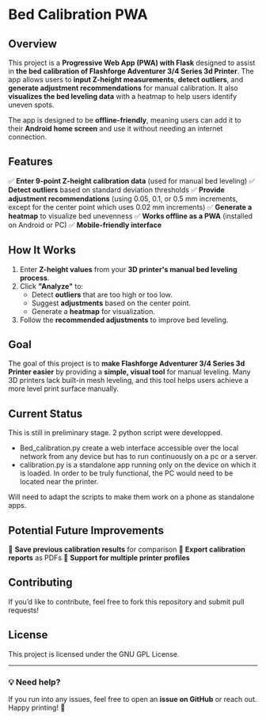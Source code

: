 # Bed Calibration PWA

## Overview
This project is a **Progressive Web App (PWA) with Flask** designed to assist in **the bed calibration of Flashforge Adventurer 3/4 Series 3d Printer**. The app allows users to **input Z-height measurements**, **detect outliers**, and **generate adjustment recommendations** for manual calibration. It also **visualizes the bed leveling data** with a heatmap to help users identify uneven spots.

The app is designed to be **offline-friendly**, meaning users can add it to their **Android home screen** and use it without needing an internet connection.

## Features
✅ **Enter 9-point Z-height calibration data** (used for manual bed leveling)
✅ **Detect outliers** based on standard deviation thresholds
✅ **Provide adjustment recommendations** (using 0.05, 0.1, or 0.5 mm increments, except for the center point which uses 0.02 mm increments)
✅ **Generate a heatmap** to visualize bed unevenness
✅ **Works offline as a PWA** (installed on Android or PC)
✅ **Mobile-friendly interface**

## How It Works
1. Enter **Z-height values** from your **3D printer's manual bed leveling process**.
2. Click **"Analyze"** to:
   - Detect **outliers** that are too high or too low.
   - Suggest **adjustments** based on the center point.
   - Generate a **heatmap** for visualization.
3. Follow the **recommended adjustments** to improve bed leveling.

## Goal
The goal of this project is to **make Flashforge Adventurer 3/4 Series 3d Printer easier** by providing a **simple, visual tool** for manual leveling. Many 3D printers lack built-in mesh leveling, and this tool helps users achieve a more level print surface manually.

## Current Status
This is still in preliminary stage. 2 python script were developped. 
- Bed_calibration.py create a web interface accessible over the local network from any device but has to run continuously on a pc or a server.
- calibration.py is a standalone app running only on the device on which it is loaded. In order to be truly functional, the PC would need to be located near the printer.

Will need to adapt the scripts to make them work on a phone as standalone apps. 

## Potential Future Improvements
🚀 **Save previous calibration results** for comparison
🚀 **Export calibration reports** as PDFs
🚀 **Support for multiple printer profiles**

## Contributing
If you’d like to contribute, feel free to fork this repository and submit pull requests!

## License
This project is licensed under the GNU GPL License.

---

### **💡 Need help?**
If you run into any issues, feel free to open an **issue on GitHub** or reach out. Happy printing! 🎉

